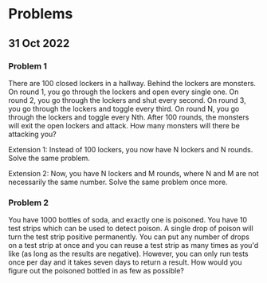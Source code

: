 # Problems

## 31 Oct 2022

### Problem 1

There are 100 closed lockers in a hallway. Behind the lockers are monsters. On
round 1, you go through the lockers and open every single one. On round 2, you
go through the lockers and shut every second. On round 3, you go through the
lockers and toggle every third. On round N, you go through the lockers and
toggle every Nth. After 100 rounds, the monsters will exit the open lockers and
attack. How many monsters will there be attacking you?

Extension 1: Instead of 100 lockers, you now have N lockers and N rounds. Solve
the same problem.

Extension 2: Now, you have N lockers and M rounds, where N and M are not
necessarily the same number. Solve the same problem once more.

### Problem 2

You have 1000 bottles of soda, and exactly one is poisoned. You have 10 test
strips which can be used to detect poison. A single drop of poison will turn the
test strip positive permanently. You can put any number of drops on a test strip
at once and you can reuse a test strip as many times as you'd like (as long as
the results are negative). However, you can only run tests once per day and it
takes seven days to return a result. How would you figure out the poisoned
bottled in as few as possible?
